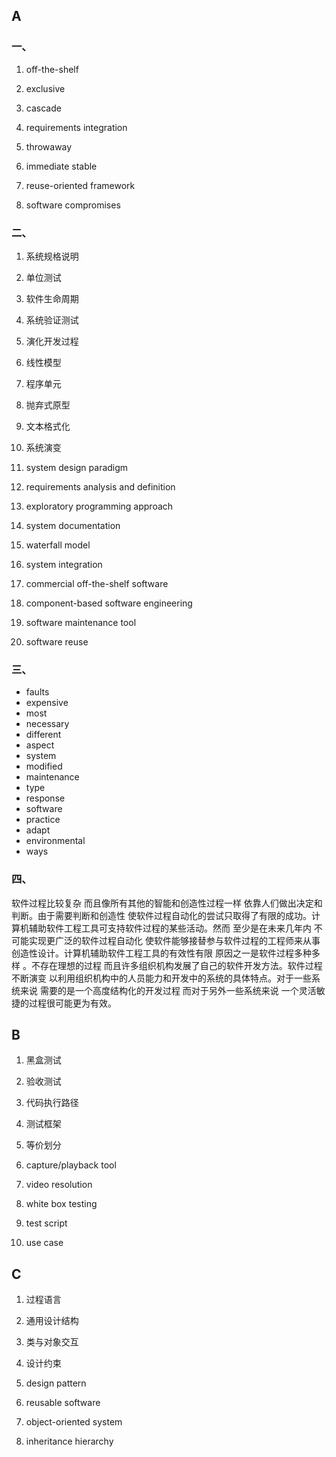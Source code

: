 ## A

### 一、

1.  off-the-shelf

2.  exclusive

3.  cascade

4.  requirements  integration

5.  throwaway

6.  immediate  stable

7.  reuse-oriented  framework

8.  software  compromises

### 二、

1.  系统规格说明

2.  单位测试

3.  软件生命周期

4.  系统验证测试

5.  演化开发过程

6.  线性模型

7.  程序单元

8.  抛弃式原型

9.  文本格式化

10.  系统演变

11.  system design paradigm

12.  requirements analysis and definition

13.  exploratory programming approach

14.  system documentation

15.  waterfall model

16.  system integration

17.  commercial off-the-shelf software

18.  component-based software engineering

19.  software maintenance tool

20.  software reuse

### 三、

-   faults   
-   expensive   
-   most   
-   necessary   
-   different   
-   aspect   
-   system   
-   modified   
-   maintenance   
-    type   
-   response   
-   software   
-   practice   
-   adapt  
-    environmental   
-   ways

### 四、

软件过程比较复杂  而且像所有其他的智能和创造性过程一样  依靠人们做出决定和判断。由于需要判断和创造性  使软件过程自动化的尝试只取得了有限的成功。计算机辅助软件工程工具可支持软件过程的某些活动。然而  至少是在未来几年内  不可能实现更广泛的软件过程自动化  使软件能够接替参与软件过程的工程师来从事创造性设计。计算机辅助软件工程工具的有效性有限  原因之一是软件过程多种多样 。不存在理想的过程  而且许多组织机构发展了自己的软件开发方法。软件过程不断演变  以利用组织机构中的人员能力和开发中的系统的具体特点。对于一些系统来说  需要的是一个高度结构化的开发过程  而对于另外一些系统来说  一个灵活敏捷的过程很可能更为有效。

 

## B

1.  黑盒测试

2.  验收测试

3.  代码执行路径

4.  测试框架

5.  等价划分

6.  capture/playback tool

7.  video resolution

8.  white box testing

9.  test script

10.  use case

 

## C

1.  过程语言

2.  通用设计结构

3.  类与对象交互

4.  设计约束

5.  design pattern

6.  reusable software

7.  object-oriented system

8.  inheritance hierarchy 